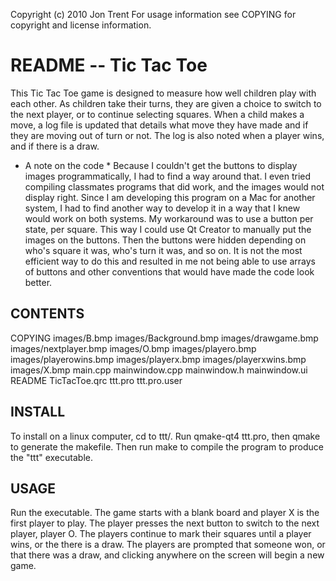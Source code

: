 Copyright (c) 2010 Jon Trent
For usage information see COPYING for copyright and license information.

README -- Tic Tac Toe
================

This Tic Tac Toe game is designed to measure how well children play with each other. As children take their turns, they are given a choice to switch to the next player, or to continue selecting squares. When a child makes a move, a log file is updated that details what move they have made and if they are moving out of turn or not. The log is also noted when a player wins, and if there is a draw.

* A note on the code *
Because I couldn't get the buttons to display images programmatically, I had to find a way around that. I even tried compiling classmates programs that did work, and the images would not display right. Since I am developing this program on a Mac for another system, I had to find another way to develop it in a way that I knew would work on both systems. My workaround was to use a button per state, per square. This way I could use Qt Creator to manually put the images on the buttons. Then the buttons were hidden depending on who's square it was, who's turn it was, and so on. It is not the most efficient way to do this and resulted in me not being able to use arrays of buttons and other conventions that would have made the code look better.

CONTENTS
------------------

COPYING
images/B.bmp
images/Background.bmp
images/drawgame.bmp
images/nextplayer.bmp
images/O.bmp
images/playero.bmp
images/playerowins.bmp
images/playerx.bmp
images/playerxwins.bmp
images/X.bmp
main.cpp
mainwindow.cpp
mainwindow.h
mainwindow.ui
README
TicTacToe.qrc
ttt.pro
ttt.pro.user

INSTALL
-------

To install on a linux computer, cd to ttt/. Run qmake-qt4 ttt.pro, then qmake to generate the makefile. Then run make to compile the program to produce the "ttt" executable.

USAGE
-----

Run the executable. The game starts with a blank board and player X is the first player to play. The player presses the next button to switch to the next player, player O. The players continue to mark their squares until a player wins, or the there is a draw. The players are prompted that someone won, or that there was a draw, and clicking anywhere on the screen will begin a new game.

